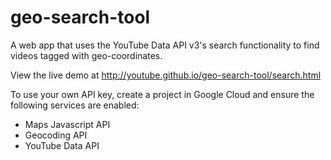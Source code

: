 geo-search-tool
==================

A web app that uses the YouTube Data API v3's search functionality to find videos tagged with geo-coordinates.

View the live demo at http://youtube.github.io/geo-search-tool/search.html

To use your own API key, create a project in Google Cloud and ensure the following services are enabled: 
 - Maps Javascript API
 - Geocoding API
 - YouTube Data API
